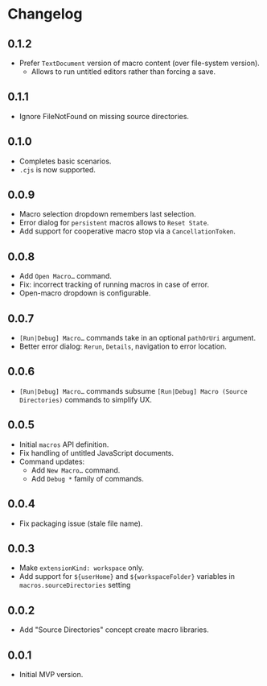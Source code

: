 # Changelog

## 0.1.2
- Prefer `TextDocument` version of macro content (over file-system version).
  - Allows to run untitled editors rather than forcing a save. 

## 0.1.1
- Ignore FileNotFound on missing source directories.

## 0.1.0
- Completes basic scenarios.
- `.cjs` is now supported.

## 0.0.9
- Macro selection dropdown remembers last selection.
- Error dialog for `persistent` macros allows to `Reset State`.
- Add support for cooperative macro stop via a `CancellationToken`.

## 0.0.8
- Add `Open Macro…` command.
- Fix: incorrect tracking of running macros in case of error.
- Open-macro dropdown is configurable.

## 0.0.7
- `[Run|Debug] Macro…` commands take in an optional `pathOrUri` argument.
- Better error dialog: `Rerun`, `Details`, navigation to error location.

## 0.0.6
- `[Run|Debug] Macro…` commands subsume `[Run|Debug] Macro (Source Directories)` commands to simplify UX.

## 0.0.5
- Initial `macros` API definition.
- Fix handling of untitled JavaScript documents. 
- Command updates:
  - Add `New Macro…` command.
  - Add `Debug *` family of commands.

## 0.0.4
- Fix packaging issue (stale file name).

## 0.0.3
- Make `extensionKind: workspace` only.
- Add support for `${userHome}` and `${workspaceFolder}` variables in `macros.sourceDirectories` setting

## 0.0.2
- Add "Source Directories" concept create macro libraries.

## 0.0.1
- Initial MVP version.